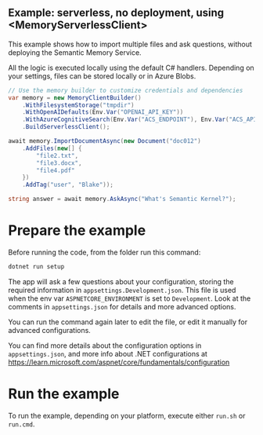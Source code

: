## Example: serverless, no deployment, using \<MemoryServerlessClient>

This example shows how to import multiple files and ask questions, without
deploying the Semantic Memory Service.

All the logic is executed locally using the default C# handlers. Depending
on your settings, files can be stored locally or in Azure Blobs.

```csharp
// Use the memory builder to customize credentials and dependencies
var memory = new MemoryClientBuilder()
    .WithFilesystemStorage("tmpdir")
    .WithOpenAIDefaults(Env.Var("OPENAI_API_KEY"))
    .WithAzureCognitiveSearch(Env.Var("ACS_ENDPOINT"), Env.Var("ACS_API_KEY"))
    .BuildServerlessClient();

await memory.ImportDocumentAsync(new Document("doc012")
    .AddFiles(new[] {
        "file2.txt",
        "file3.docx",
        "file4.pdf"
    })
    .AddTag("user", "Blake"));

string answer = await memory.AskAsync("What's Semantic Kernel?");
```

# Prepare the example

Before running the code, from the folder run this command:

```csharp
dotnet run setup
```

The app will ask a few questions about your configuration, storing the
required information in `appsettings.Development.json`. This file is used when
the env var `ASPNETCORE_ENVIRONMENT` is set to `Development`. Look at the
comments in `appsettings.json` for details and more advanced options.

You can run the command again later to edit the file, or edit it manually for
advanced configurations.

You can find more details about the configuration options in `appsettings.json`,
and more info about .NET configurations at
https://learn.microsoft.com/aspnet/core/fundamentals/configuration

# Run the example

To run the example, depending on your platform, execute either `run.sh` or `run.cmd`.